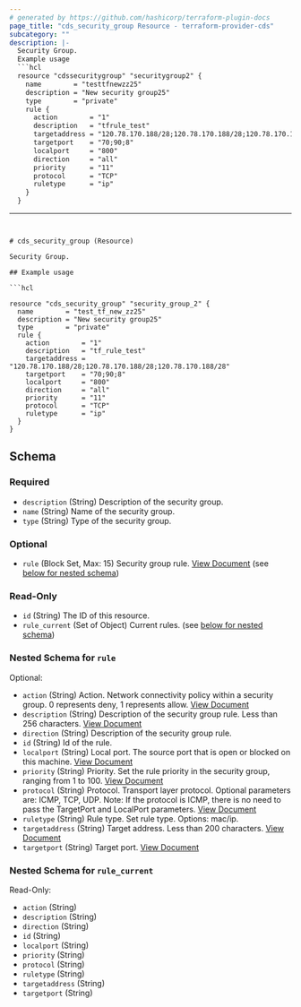 ```yaml
---
# generated by https://github.com/hashicorp/terraform-plugin-docs
page_title: "cds_security_group Resource - terraform-provider-cds"
subcategory: ""
description: |-
  Security Group.
  Example usage
  ```hcl
  resource "cdssecuritygroup" "securitygroup2" {
    name        = "testtfnewzz25"
    description = "New security group25"
    type        = "private"
    rule {
      action        = "1"
      description   = "tfrule_test"
      targetaddress = "120.78.170.188/28;120.78.170.188/28;120.78.170.188/28"
      targetport    = "70;90;8"
      localport     = "800"
      direction     = "all"
      priority      = "11"
      protocol      = "TCP"
      ruletype      = "ip"
    }
  }
  ```
---
```


# cds_security_group (Resource)

Security Group. 

## Example usage

```hcl

resource "cds_security_group" "security_group_2" {
  name        = "test_tf_new_zz25"
  description = "New security group25"
  type        = "private"
  rule {
    action        = "1"
    description   = "tf_rule_test"
    targetaddress = "120.78.170.188/28;120.78.170.188/28;120.78.170.188/28"
    targetport    = "70;90;8"
    localport     = "800"
    direction     = "all"
    priority      = "11"
    protocol      = "TCP"
    ruletype      = "ip"
  }
}

```



<!-- schema generated by tfplugindocs -->
## Schema

### Required

- `description` (String) Description of the security group.
- `name` (String) Name of the security group.
- `type` (String) Type of the security group.

### Optional

- `rule` (Block Set, Max: 15) Security group rule. [View Document](https://github.com/capitalonline/openapi/blob/master/%E9%A6%96%E4%BA%91OpenAPI(v1.2).md#1createsecuritygroup) (see [below for nested schema](#nestedblock--rule))

### Read-Only

- `id` (String) The ID of this resource.
- `rule_current` (Set of Object) Current rules. (see [below for nested schema](#nestedatt--rule_current))

<a id="nestedblock--rule"></a>
### Nested Schema for `rule`

Optional:

- `action` (String) Action. Network connectivity policy within a security group. 0 represents deny, 1 represents allow. [View Document](https://github.com/capitalonline/openapi/blob/master/%E9%A6%96%E4%BA%91OpenAPI(v1.2).md#1createsecuritygroup)
- `description` (String) Description of the security group rule. Less than 256 characters. [View Document](https://github.com/capitalonline/openapi/blob/master/%E9%A6%96%E4%BA%91OpenAPI(v1.2).md#1createsecuritygroup)
- `direction` (String) Description of the security group rule.
- `id` (String) Id of the rule.
- `localport` (String) Local port. The source port that is open or blocked on this machine. [View Document](https://github.com/capitalonline/openapi/blob/master/%E9%A6%96%E4%BA%91OpenAPI(v1.2).md#1createsecuritygroup)
- `priority` (String) Priority. Set the rule priority in the security group, ranging from 1 to 100. [View Document](https://github.com/capitalonline/openapi/blob/master/%E9%A6%96%E4%BA%91OpenAPI(v1.2).md#1createsecuritygroup)
- `protocol` (String) Protocol. Transport layer protocol. Optional parameters are: ICMP, TCP, UDP. Note: If the protocol is ICMP, there is no need to pass the TargetPort and LocalPort parameters. [View Document](https://github.com/capitalonline/openapi/blob/master/%E9%A6%96%E4%BA%91OpenAPI(v1.2).md#1createsecuritygroup)
- `ruletype` (String) Rule type. Set rule type. Options: mac/ip.
- `targetaddress` (String) Target address. Less than 200 characters. [View Document](https://github.com/capitalonline/openapi/blob/master/%E9%A6%96%E4%BA%91OpenAPI(v1.2).md#1createsecuritygroup)
- `targetport` (String) Target port. [View Document](https://github.com/capitalonline/openapi/blob/master/%E9%A6%96%E4%BA%91OpenAPI(v1.2).md#1createsecuritygroup)


<a id="nestedatt--rule_current"></a>
### Nested Schema for `rule_current`

Read-Only:

- `action` (String)
- `description` (String)
- `direction` (String)
- `id` (String)
- `localport` (String)
- `priority` (String)
- `protocol` (String)
- `ruletype` (String)
- `targetaddress` (String)
- `targetport` (String)
